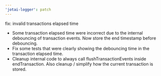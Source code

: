 ```yaml
---
'jotai-logger': patch
---
```


fix: invalid transactions elapsed time

- Some transaction elapsed time were incorrect due to the internal
  debouncing of transaction events. Now store the end timestamp before
  debouncing.
- Fix some tests that were clearly showing the debouncing time in the
  transaction elapsed time.
- Cleanup internal code to always call flushTransactionEvents inside
  endTransaction. Also cleanup / simplify how the current transaction is
  stored.
